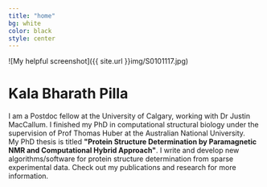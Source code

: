 ```yaml
---
title: "home"
bg: white
color: black
style: center
---
```


![My helpful screenshot]({{ site.url }}img/S0101117.jpg) 

# Kala Bharath Pilla 

I am a Postdoc fellow at the University of Calgary, working  with Dr Justin MacCallum.
I finished my PhD in computational structural biology under the supervision of Prof Thomas Huber at the Australian National University. </br>
My PhD thesis is titled **"Protein Structure Determination by Paramagnetic NMR and Computational Hybrid Approach"**.
I write and develop new algorithms/software for protein structure determination from sparse experimental data. Check out my publications and research for more information.
